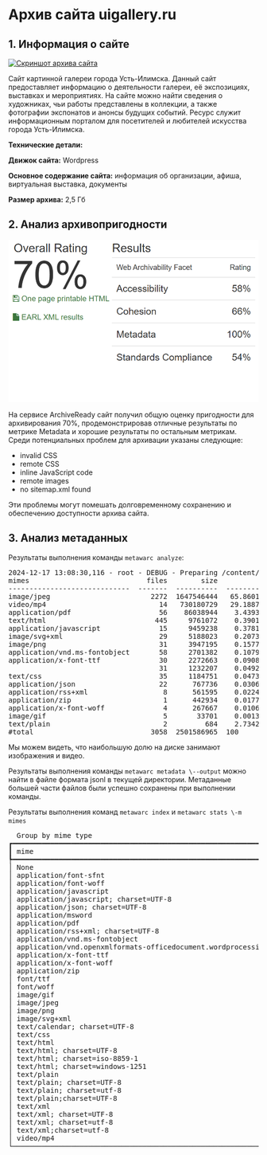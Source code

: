 # Архив сайта uigallery.ru 

## **1\. Информация о сайте**

[![Скриншот архива сайта]([replay_web1.png](https://raw.githubusercontent.com/zhenyadunenkov/ui_archive/refs/heads/main/ui_gallery/replay_web1.png))]([replay_web1.png](https://raw.githubusercontent.com/zhenyadunenkov/ui_archive/refs/heads/main/ui_gallery/replay_web1.png))

Сайт картинной галереи города Усть-Илимска. Данный сайт предоставляет информацию о деятельности галереи, её экспозициях, выставках и мероприятиях. На сайте можно найти сведения о художниках, чьи работы представлены в коллекции, а также фотографии экспонатов и анонсы будущих событий. Ресурс служит информационным порталом для посетителей и любителей искусства города Усть-Илимска.

**Технические детали:**

**Движок сайта:** Wordpress 

**Основное содержание сайта:** информация об организации, афиша, виртуальная выставка, документы

**Размер архива:** 2,5 Гб

## **2\. Анализ архивопригодности**

[![Результаты проверки](archive_ready.png)](archive_ready.png)

На сервисе ArchiveReady сайт получил общую оценку пригодности для архивирования 70%, продемонстрировав отличные результаты по метрике Metadata и хорошие результаты по остальным метрикам. Среди потенциальных проблем для архивации указаны следующие:

* invalid CSS
* remote CSS 
* inline JavaScript code 
* remote images
* no sitemap.xml found

Эти проблемы могут помешать долговременному сохранению и обеспечению доступности архива сайта.

## **3\. Анализ метаданных**

Результаты выполнения команды ```metawarc analyze```:

<pre>
2024-12-17 13:08:30,116 - root - DEBUG - Preparing /content/drive/MyDrive/ui_gallery.warc
mimes                            files        size          share
-----------------------------  -------  ----------  -------------
image/jpeg                        2272  1647546444   65.8601
video/mp4                           14   730180729   29.1887
application/pdf                     56    86038944    3.43937
text/html                          445     9761072    0.390195
application/javascript              15     9459238    0.378129
image/svg+xml                       29     5188023    0.207389
image/png                           31     3947195    0.157788
application/vnd.ms-fontobject       58     2701382    0.107987
application/x-font-ttf              30     2272663    0.0908489
                                    31     1232207    0.049257
text/css                            35     1184751    0.04736
application/json                    22      767736    0.03069
application/rss+xml                  8      561595    0.0224495
application/zip                      1      442934    0.0177061
application/x-font-woff              4      267667    0.0106999
image/gif                            5       33701    0.00134718
text/plain                           2         684    2.73426e-05
#total                            3058  2501586965  100
</pre>

Мы можем видеть, что наибольшую долю на диске занимают изображения и видео.

Результаты выполнения команды ```metawarc metadata \--output``` можно найти в файле формата jsonl в текущей директории. Метаданные большей части файлов были успешно сохранены при выполнении команды.

Результаты выполнения команд ```metawarc index``` и ```metawarc stats \-m mimes```

<pre>
  Group by mime type                                       
┏━━━━━━━━━━━━━━━━━━━━━━━━━━━━━━━━━━━━━━━━━━━━━━━━━━━━━━━━━━━━━━━━━━━━━━━━━┳━━━━━━━━━━━━┳━━━━━━━┓
┃ mime                                                                    ┃ size       ┃ count ┃
┡━━━━━━━━━━━━━━━━━━━━━━━━━━━━━━━━━━━━━━━━━━━━━━━━━━━━━━━━━━━━━━━━━━━━━━━━━╇━━━━━━━━━━━━╇━━━━━━━┩
│ None                                                                    │ 1614783    │   36  │
│ application/font-sfnt                                                   │ 975958     │    7  │
│ application/font-woff                                                   │ 122043     │    2  │
│ application/javascript                                                  │ 13620200   │   78  │
│ application/javascript; charset=UTF-8                                   │ 458748     │   11  │
│ application/json; charset=UTF-8                                         │ 2986527    │   49  │
│ application/msword                                                      │ 308176     │    8  │
│ application/pdf                                                         │ 247592955  │   98  │
│ application/rss+xml; charset=UTF-8                                      │ 625364     │   19  │
│ application/vnd.ms-fontobject                                           │ 3291207    │   66  │
│ application/vnd.openxmlformats-officedocument.wordprocessingml.document │ 317547     │   17  │
│ application/x-font-ttf                                                  │ 2272663    │   30  │
│ application/x-font-woff                                                 │ 267667     │    4  │
│ application/zip                                                         │ 442934     │    1  │
│ font/ttf                                                                │ 156204     │    2  │
│ font/woff                                                               │ 98467      │    2  │
│ image/gif                                                               │ 222817     │   74  │
│ image/jpeg                                                              │ 1732215161 │ 3114  │
│ image/png                                                               │ 10448906   │  120  │
│ image/svg+xml                                                           │ 6097110    │   62  │
│ text/calendar; charset=UTF-8                                            │ 39520      │    3  │
│ text/css                                                                │ 2871071    │   91  │
│ text/html                                                               │ 50025      │  111  │
│ text/html; charset=UTF-8                                                │ 39059993   │  538  │
│ text/html; charset=iso-8859-1                                           │ 3519       │    8  │
│ text/html; charset=windows-1251                                         │ 323050     │  325  │
│ text/plain                                                              │ 578        │    1  │
│ text/plain; charset=UTF-8                                               │ 1957       │    2  │
│ text/plain; charset=utf-8                                               │ 1152       │    3  │
│ text/plain;charset=UTF-8                                                │ 259        │    1  │
│ text/xml                                                                │ 1288       │    1  │
│ text/xml; charset=UTF-8                                                 │ 45086      │   13  │
│ text/xml; charset=utf-8                                                 │ 33318      │    1  │
│ text/xml;charset=utf-8                                                  │ 14092154   │    1  │
│ video/mp4                                                               │ 1026529269 │   21  │
└─────────────────────────────────────────────────────────────────────────┴────────────┴───────┘

</pre>
